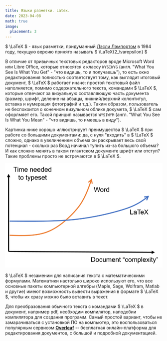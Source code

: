 ```yaml
---
title: Языки разметки. Latex.
date: 2023-04-08
math: true
image:
  placement: 3
---
```


$ \LaTeX $ - язык разметки, придуманный [Лэсли Лэмпортом](https://ru.wikipedia.org/wiki/%D0%9B%D1%8D%D0%BC%D0%BF%D0%BE%D1%80%D1%82,_%D0%9B%D0%B5%D1%81%D0%BB%D0%B8) в 1984 году, текущую версию принято называть $ \LaTeX{2_\varepsilon} $

В отличие от привычных текстовых редакторов вроде Microsoft Word или  Libre Office, которые относятся к классу `WYSIWYG` (англ. "What You See Is What You Get" - "что видишь, то и получаешь"), то есть окно редактирования полностью соответствует тому, как выглядит итоговый документ, $ \LaTeX $ работает иначе: простой текстовый файл наполняется, помимо содержательного текста, командами $ \LaTeX $, которые отвечают за визуальную составляющую часть документа (размер, шрифт, деление на абзацы, нижний/верхний колонтитул, вставка и нумерация фотографий и т.д.). Таким образом, пользователь не беспокоится о конечном визульном облике докумета, $ \LaTeX $ сам офорлмяет его. Такой принцип называется `WYSIWYM` (англ. "What You See Is What You Mean" - "что видишь, то имеешь в виду"). 

Картинка ниже хорошо иллюстрирует преимущества $ \LaTeX $ при работе со большими документами: да, с нуля "входить" в $ \LaTeX $ сложно, однако в увеличением объема он раскрывает весь свой потенциал - сколько раз Ворд начинал тупить из-за большого объема? И как сложно менять в таком гигантском документе шрифт или отступ? Такие проблемы просто не встречаются в $ \LaTeX $.

![Сравнение сложности работы с Word и Latex.](word_vs_latex_1.png)

$ \LaTeX $ незаменим для написания текста с математическими формулами. Математики настолько широко используют его, что все основные пакеты компьютерной алгебры (Maple, Sage, Wolfram, Matlab и другие) имеют возможность вывести выражения в формате $ \LaTeX $, чтобы их сразу можно было вставить в текст.

Для преобразования обычного текста с командами $ \LaTeX $ в документ, например pdf, необходим компилятор, наподобии компилятора для создания программ. Самый простой вариант, чтобы не замарачиваться с установкой ПО на компьютер, это воспользоваться популярным сервисом [**Overleaf**](https://www.overleaf.com/) -- бесплатная онлайн-платформа для редактирования документов, с большой и подробной документацией. 
